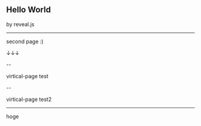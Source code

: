 ## Hello World

by reveal.js

---

second page :)

↓↓↓

--

virtical-page test

--

virtical-page test2

---

hoge
